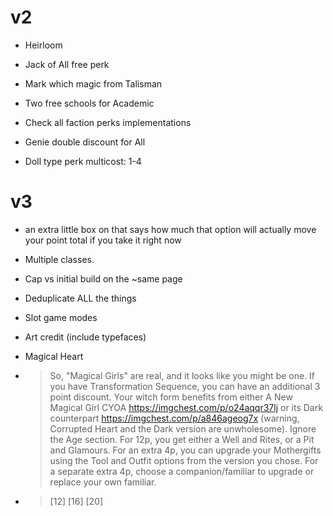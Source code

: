 # v2
- Heirloom
- Jack of All free perk
- Mark which magic from Talisman

- Two free schools for Academic
- Check all faction perks implementations

- Genie double discount for All

- Doll type perk multicost: 1-4

# v3

- an extra little box on that says how much that option will actually move your point total if you take it right now

- Multiple classes.
- Cap vs initial build on the ~same page
- Deduplicate ALL the things
- Slot game modes
- Art credit (include typefaces)

- Magical Heart
- > So, "Magical Girls" are real, and it looks like you might be one. If you have Transformation Sequence, you can have an additional 3 point discount. Your witch form benefits from either A New Magical Girl CYOA https://imgchest.com/p/o24aqqr37lj or its Dark counterpart https://imgchest.com/p/a846ageog7x (warning, Corrupted Heart and the Dark version are unwholesome). Ignore the Age section. For 12p, you get either a Well and Rites, or a Pit and Glamours. For an extra 4p, you can upgrade your Mothergifts using the Tool and Outfit options from the version you chose. For a separate extra 4p, choose a companion/familiar to upgrade or replace your own familiar.
- > [12] [16] [20]
